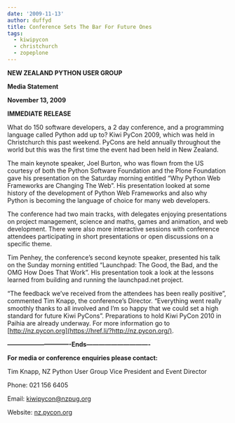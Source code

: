 ```yaml
---
date: '2009-11-13'
author: duffyd
title: Conference Sets The Bar For Future Ones
tags:
  - kiwipycon
  - christchurch
  - zopeplone
---
```


**NEW ZEALAND PYTHON USER GROUP**

**Media Statement**

**November 13, 2009**

**IMMEDIATE RELEASE**

What do 150 software developers, a 2 day conference, and a programming language called Python add up to? Kiwi PyCon 2009, which was held in Christchurch this past weekend. PyCons are held annually throughout the world but this was the first time the event had been held in New Zealand.

The main keynote speaker, Joel Burton, who was flown from the US courtesy of both the Python Software Foundation and the Plone Foundation gave his presentation on the Saturday morning entitled “Why Python Web Frameworks are Changing The Web”. His presentation looked at some history of the development of Python Web Frameworks and also why Python is becoming the language of choice for many web developers.

The conference had two main tracks, with delegates enjoying presentations on project management, science and maths, games and animation, and web development. There were also more interactive sessions with conference attendees participating in short presentations or open discussions on a specific theme.

Tim Penhey, the conference’s second keynote speaker, presented his talk on the Sunday morning entitled “Launchpad: The Good, the Bad, and the OMG How Does That Work”. His presentation took a look at the lessons learned from building and running the launchpad.net project.

“The feedback we’ve received from the attendees has been really positive”, commented Tim Knapp, the conference’s Director. “Everything went really smoothly thanks to all involved and I’m so happy that we could set a high standard for future Kiwi PyCons”. Preparations to hold Kiwi PyCon 2010 in Paihia are already underway. For more information go to [http://nz.pycon.org](https://href.li/?http://nz.pycon.org/).

**——————————-Ends——————————-**

**For media or conference enquiries please contact:**

Tim Knapp, NZ Python User Group Vice President and Event Director

Phone: 021 156 6405

Email: [kiwipycon@nzpug.org](https://href.li/?mailto:kiwipycon@nzpug.org)

Website: [nz.pycon.org](https://href.li/?http://nz.pycon.org/)
